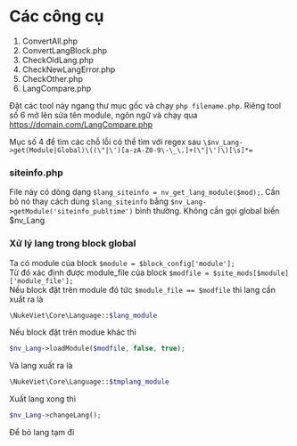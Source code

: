 # Các công cụ

1. ConvertAll.php
2. ConvertLangBlock.php
3. CheckOldLang.php
4. CheckNewLangError.php
5. CheckOther.php
6. LangCompare.php

Đặt các tool này ngang thư mục gốc và chạy `php filename.php`. Riêng tool số 6 mở lên sửa tên module, ngôn ngữ và chạy qua https://domain.com/LangCompare.php

Mục số 4 để tìm các chỗ lỗi có thể tìm với regex sau `\$nv_Lang->get(Module|Global)\((\"|\')[a-zA-Z0-9\-\_\.]+(\"|\')\)[\s]*=`

### siteinfo.php

File này có dòng dạng `$lang_siteinfo = nv_get_lang_module($mod);`. Cần bỏ nó thay cách dùng `$lang_siteinfo` bằng `$nv_Lang->getModule('siteinfo_publtime')` bình thường. Không cần gọi global biến $nv_Lang

### Xử lý lang trong block global

Ta có module của block `$module = $block_config['module'];`  
Từ đó xác định được module_file của block `$modfile = $site_mods[$module]['module_file'];`   
Nếu block đặt trên module đó tức `$module_file == $modfile` thì lang cần xuất ra là 

```php
\NukeViet\Core\Language::$lang_module
```

Nếu block đặt trên modue khác thì

```php
$nv_Lang->loadModule($modfile, false, true);
```

Và lang xuất ra là

```php
\NukeViet\Core\Language::$tmplang_module
```

Xuất lang xong thì

```php
$nv_Lang->changeLang();
```

Để bỏ lang tạm đi
